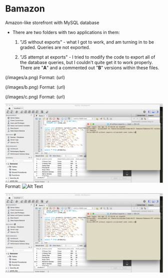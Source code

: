 # Bamazon
Amazon-like storefront with MySQL database

* There are two folders with two applications in them:
	1. "JS without exports" - what I got to work, and am turning in to be graded. Queries are not exported.

	2. "JS attempt at exports" - I tried to modify the code to export all of the database queries, but I couldn't quite get it to work properly. There are "**A**" and a commented out "**B**" versions within these files.


(/images/a.png)
Format: (url)

(/images/b.png)
Format: (url)

(/images/c.png)
Format: (url)


![GitHub Logo](/images/a.png)
Format: ![Alt Text](url)


![Alt Tag](/images/a.png)